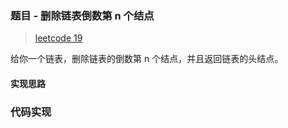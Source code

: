 ### 题目 - 删除链表倒数第 n 个结点

> [leetcode 19](https://leetcode-cn.com/problems/remove-nth-node-from-end-of-list/)

给你一个链表，删除链表的倒数第 n 个结点，并且返回链表的头结点。

#### 实现思路

### 代码实现

```js

```
